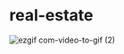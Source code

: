 # real-estate
![ezgif com-video-to-gif (2)](https://github.com/ORKUNYUCE/real-estate/assets/136272765/128740b3-eae5-4cc4-a3f6-470ceb092ec5)
